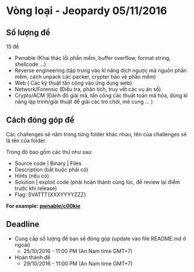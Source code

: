 # Vòng loại - Jeopardy 05/11/2016

## Số lượng đề
15 đề
- Pwnable (Khai thác lỗi phần mềm, buffer overflow, format string, shellcode ...)
- Reverse engineering (tập trung vào kĩ năng dịch ngược mã nguồn phần mềm, cách unpack các packer, crypter bảo vệ phần mềm)
- Web ( Các kỹ thuật tấn công vào ứng dụng web)
- Network/Forensic (Điều tra, phân tích, truy vết các vụ án số)
- Crypto/ACM (Đánh đố giải mã, tấn công các thuật toán mã hóa, dùng kĩ năng lập trình/giải thuật để giải các trò chơi, mê cung ... )


## Cách đóng góp đề
Các challenges sẽ nằm trong từng folder khác nhau, tên của challenges sẽ là tên của folder.

Trong đó bao gồm các thứ như sau:
- Source code | Binary | Files
- Description (bắt buộc phải có)
- Hints (nếu có)
- Solution | exploit code (phải hoàn thành cùng lúc, để review lại điểm trước khi release)
- Flag: SVATTT{XXXYYYYZZZ}

**For example: [pwnable/c00kie](pwnable/c00kie)**

## Deadline
- Cung cấp số lượng đề bạn sẽ đóng góp (update vào file README.md ở ngoài)
    * 25/10/2016 - 11:00 PM (An Nam time GMT+7)
- Hoàn thành đề
    * 29/10/2016 - 11:00 PM (An Nam time GMT+7)

